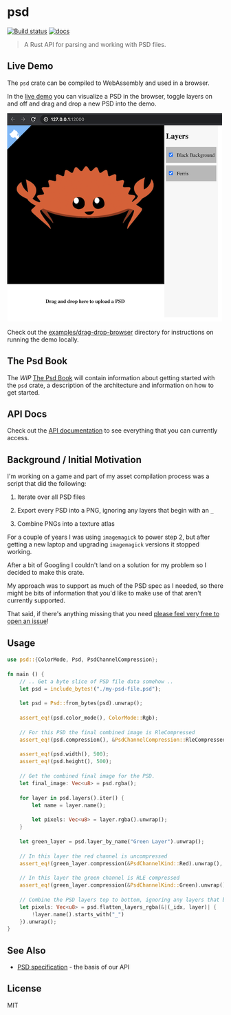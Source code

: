 psd
===

[![Build status](https://circleci.com/gh/chinedufn/psd.svg?style=shield&circle-token=:circle-token)](https://circleci.com/gh/chinedufn/psd) [![docs](https://docs.rs/psd/badge.svg)](https://docs.rs/psd)

> A Rust API for parsing and working with PSD files.

## Live Demo

The `psd` crate can be compiled to WebAssembly and used in a browser.

In the [live demo](https://chinedufn.github.io/psd/drag-drop-demo/) you can visualize a PSD in the browser,
toggle layers on and off and drag and drop a new PSD into the demo.

![Demo screenshot](./examples/drag-drop-browser/demo-screenshot.png)

Check out the [examples/drag-drop-browser](examples/drag-drop-browser) directory for instructions on running the demo locally.

## The Psd Book

The _WIP_ [The Psd Book](https://chinedufn.github.io/psd) will contain information about getting started with the `psd` crate,
a description of the architecture and information on how to get started.

## API Docs

Check out the [API documentation](https://chinedufn.github.io/psd/api/psd) to see everything that you can currently access.

## Background / Initial Motivation

I'm working on a game and part of my asset compilation process was a script that did the following:

1. Iterate over all PSD files

2. Export every PSD into a PNG, ignoring any layers that begin with an `_`

3. Combine PNGs into a texture atlas

For a couple of years I was using `imagemagick` to power step 2, but after getting a new laptop and upgrading `imagemagick` versions it stopped working.

After a bit of Googling I couldn't land on a solution for my problem so I decided to make this crate.

My approach was to support as much of the PSD spec as I needed, so there might be bits of information that you'd like to make use of that aren't currently supported.

That said, if there's anything missing that you need [please feel very free to open an issue](https://github.com/chinedufn/psd/issues)!

## Usage

```rust
use psd::{ColorMode, Psd, PsdChannelCompression};

fn main () {
    // .. Get a byte slice of PSD file data somehow ..
    let psd = include_bytes!("./my-psd-file.psd");

    let psd = Psd::from_bytes(psd).unwrap();

    assert_eq!(psd.color_mode(), ColorMode::Rgb);

    // For this PSD the final combined image is RleCompressed
    assert_eq!(psd.compression(), &PsdChannelCompression::RleCompressed);

    assert_eq!(psd.width(), 500);
    assert_eq!(psd.height(), 500);

    // Get the combined final image for the PSD.
    let final_image: Vec<u8> = psd.rgba();

    for layer in psd.layers().iter() {
        let name = layer.name();

        let pixels: Vec<u8> = layer.rgba().unwrap();
    }

    let green_layer = psd.layer_by_name("Green Layer").unwrap();

    // In this layer the red channel is uncompressed
    assert_eq!(green_layer.compression(&PsdChannelKind::Red).unwrap(), PsdChannelCompression::RawData);

    // In this layer the green channel is RLE compressed
    assert_eq!(green_layer.compression(&PsdChannelKind::Green).unwrap(), PsdChannelCompression::RleCompressed);

    // Combine the PSD layers top to bottom, ignoring any layers that begin with an `_`
    let pixels: Vec<u8> = psd.flatten_layers_rgba(&|(_idx, layer)| {
        !layer.name().starts_with("_")
    }).unwrap();
}
```

## See Also

- [PSD specification](https://www.adobe.com/devnet-apps/photoshop/fileformatashtml/) - the basis of our API

## License

MIT
